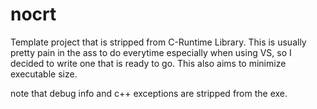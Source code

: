 # nocrt
Template project that is stripped from C-Runtime Library. This is usually pretty pain in the ass to do everytime especially when using VS, so I decided to write one that is ready to go.
This also aims to minimize executable size.

note that debug info and c++ exceptions are stripped from the exe.
